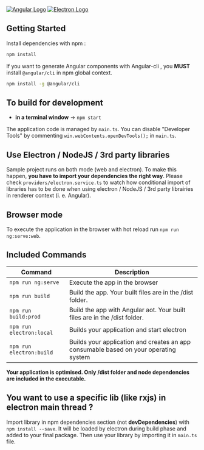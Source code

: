[![Angular Logo](https://www.vectorlogo.zone/logos/angular/angular-icon.svg)](https://angular.io/) [![Electron Logo](https://www.vectorlogo.zone/logos/electronjs/electronjs-icon.svg)](https://electronjs.org/)

## Getting Started

Install dependencies with npm :

``` bash
npm install
```


If you want to generate Angular components with Angular-cli , you **MUST** install `@angular/cli` in npm global context.

``` bash
npm install -g @angular/cli
```

## To build for development

- **in a terminal window** -> `npm start`

The application code is managed by `main.ts`. 
You can disable "Developer Tools" by commenting `win.webContents.openDevTools();` in `main.ts`.

## Use Electron / NodeJS / 3rd party libraries

Sample project runs on both mode (web and electron). 
To make this happen, **you have to import your dependencies the right way**. 
Please check `providers/electron.service.ts` to watch how conditional import 
of libraries has to be done when using electron / NodeJS / 3rd party 
librairies in renderer context (i. e. Angular).

## Browser mode

To execute the application in the browser with hot reload run `npm run ng:serve:web`.

## Included Commands

|Command|Description|
|--|--|
|`npm run ng:serve`| Execute the app in the browser |
|`npm run build`| Build the app. Your built files are in the /dist folder. |
|`npm run build:prod`| Build the app with Angular aot. Your built files are in the /dist folder. |
|`npm run electron:local`| Builds your application and start electron
|`npm run electron:build`| Builds your application and creates an app consumable based on your operating system |

**Your application is optimised. Only /dist folder and node dependencies are included in the executable.**

## You want to use a specific lib (like rxjs) in electron main thread ?

Import library in npm dependencies section (not **devDependencies**) with `npm install --save`. 
It will be loaded by electron during build phase and added to your final package. 
Then use your library by importing it in `main.ts` file.
